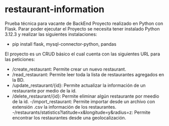 # restaurant-information
Prueba técnica para vacante de BackEnd
Proyecto realizado en Python con Flask.
Parar poder ejecutar el Proyecto se necesita tener instalado Python 3.12.3 y realizar las siguientes instalaciones:
- pip install flask, mysql-connector-python, pandas

El proyecto es un CRUD básico el cual cuenta con las siguientes URL para las peticiones:
- /create_restaurant: Permite crear un nuevo restaurant.
- /read_restaurant: Permite leer toda la lista de restaurantes agregados en la BD.
- /update_restaurant/{id}: Permite actualizar la información de un restaurante por medio de la id.
- /delete_restaurant/{id}: Permite eliminar algún restaurante por meedio de la id.
-/import_restaurant: Permite importar desde un archivo con extensión .csv la información de los restaurantes.
-/restaurants/statistics?latitude=x&longitude=y&radius=z: Permite encontrar los restaurantes desde una geolocalización.
